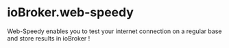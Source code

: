 # ioBroker.web-speedy
Web-Speedy enables you to test your internet connection on a regular base and store results in ioBroker !
